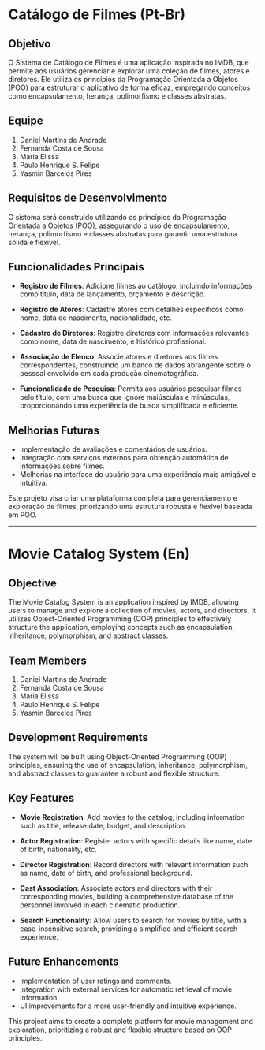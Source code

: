 # Catálogo de Filmes (Pt-Br)

## Objetivo

O Sistema de Catálogo de Filmes é uma aplicação inspirada no IMDB, que permite aos usuários gerenciar e explorar uma coleção de filmes, atores e diretores. Ele utiliza os princípios da Programação Orientada a Objetos (POO) para estruturar o aplicativo de forma eficaz, empregando conceitos como encapsulamento, herança, polimorfismo e classes abstratas.

## Equipe

1. Daniel Martins de Andrade
2. Fernanda Costa de Sousa
3. Maria Elissa
4. Paulo Henrique S. Felipe
5. Yasmin Barcelos Pires

## Requisitos de Desenvolvimento

O sistema será construído utilizando os princípios da Programação Orientada a Objetos (POO), assegurando o uso de encapsulamento, herança, polimorfismo e classes abstratas para garantir uma estrutura sólida e flexível.

## Funcionalidades Principais

- **Registro de Filmes**: Adicione filmes ao catálogo, incluindo informações como título, data de lançamento, orçamento e descrição.
  
- **Registro de Atores**: Cadastre atores com detalhes específicos como nome, data de nascimento, nacionalidade, etc.

- **Cadastro de Diretores**: Registre diretores com informações relevantes como nome, data de nascimento, e histórico profissional.

- **Associação de Elenco**: Associe atores e diretores aos filmes correspondentes, construindo um banco de dados abrangente sobre o pessoal envolvido em cada produção cinematográfica.

- **Funcionalidade de Pesquisa**: Permita aos usuários pesquisar filmes pelo título, com uma busca que ignore maiúsculas e minúsculas, proporcionando uma experiência de busca simplificada e eficiente.

## Melhorias Futuras

- Implementação de avaliações e comentários de usuários.
- Integração com serviços externos para obtenção automática de informações sobre filmes.
- Melhorias na interface do usuário para uma experiência mais amigável e intuitiva.

Este projeto visa criar uma plataforma completa para gerenciamento e exploração de filmes, priorizando uma estrutura robusta e flexível baseada em POO.

***

# Movie Catalog System (En)

## Objective

The Movie Catalog System is an application inspired by IMDB, allowing users to manage and explore a collection of movies, actors, and directors. It utilizes Object-Oriented Programming (OOP) principles to effectively structure the application, employing concepts such as encapsulation, inheritance, polymorphism, and abstract classes.

## Team Members

1. Daniel Martins de Andrade
2. Fernanda Costa de Sousa
3. Maria Elissa
4. Paulo Henrique S. Felipe
5. Yasmin Barcelos Pires

## Development Requirements

The system will be built using Object-Oriented Programming (OOP) principles, ensuring the use of encapsulation, inheritance, polymorphism, and abstract classes to guarantee a robust and flexible structure.

## Key Features

- **Movie Registration**: Add movies to the catalog, including information such as title, release date, budget, and description.
  
- **Actor Registration**: Register actors with specific details like name, date of birth, nationality, etc.

- **Director Registration**: Record directors with relevant information such as name, date of birth, and professional background.

- **Cast Association**: Associate actors and directors with their corresponding movies, building a comprehensive database of the personnel involved in each cinematic production.

- **Search Functionality**: Allow users to search for movies by title, with a case-insensitive search, providing a simplified and efficient search experience.

## Future Enhancements

- Implementation of user ratings and comments.
- Integration with external services for automatic retrieval of movie information.
- UI improvements for a more user-friendly and intuitive experience.

This project aims to create a complete platform for movie management and exploration, prioritizing a robust and flexible structure based on OOP principles.
